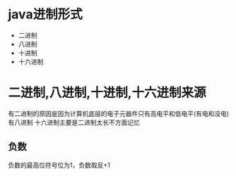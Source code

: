 # java进制形式

* 二进制
* 八进制
* 十进制
* 十六进制

# 二进制,八进制,十进制,十六进制来源
有二进制的原因是因为计算机底层的电子元器件只有高电平和低电平(有电和没电)
有八进制 十六进制主要是二进制太长不方面记忆

## 负数
负数的最高位符号位为1，负数取反+1